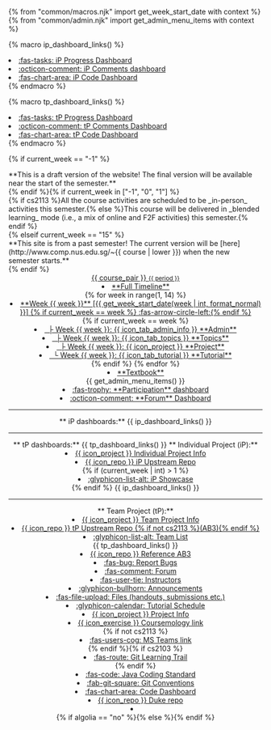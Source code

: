 {% from "common/macros.njk" import get_week_start_date with context %}
{% from "common/admin.njk" import get_admin_menu_items with context %}

{% macro ip_dashboard_links() %}
<li><a href="{{ url_ip_progress_dashboard }}" target="_blank" class="dropdown-item text-success"><md>:fas-tasks: iP Progress Dashboard</md></a></li>
<li><a href="{{ url_course_gihub_io }}/dashboards/contents/ip-comments.html" target="_blank" class="dropdown-item"><md>:octicon-comment: iP Comments dashboard</md></a></li>
<li><a href="{{ url_ip_dashboard }}" target="_blank" class="dropdown-item"><md>:fas-chart-area: iP Code Dashboard</md></a></li>
{% endmacro %}

{% macro tp_dashboard_links() %}
<li><a href="{{url_tp_progress_dashboard}}" target="_blank" class="dropdown-item text-success"><md>:fas-tasks: tP Progress Dashboard</md></a></li>
<li><a href="{{ url_course_gihub_io }}/dashboards/contents/tp-comments.html" target="_blank" class="dropdown-item"><md>:octicon-comment: tP Comments Dashboard</md></a></li>
<li><a href="{{ url_tp_dashboard }}" target="_blank" class="dropdown-item"><md>:fas-chart-area: tP Code Dashboard</md></a></li>
{% endmacro %}

{% if current_week == "-1" %}
<div class="w-100 p-1 bg-warning text-center d-print-none"><md>**This is a draft version of the website! The final version will be available near the start of the semester.**</md></div>
{% endif %}{% if current_week in ["-1", "0", "1"] %}
<div class="w-100 p-1 bg-success text-white text-center d-print-none"><md>{% if cs2113 %}All the course activities are scheduled to be _in-person_ activities this semester.{% else %}This course will be delivered in _blended learning_ mode (i.e., a mix of online and F2F activities) this semester.{% endif %}</md></div>
{% elseif current_week == "15" %}
<div class="w-100 p-1 bg-warning text-center"><md>**This site is from a past semester! The current version will be [here](http://www.comp.nus.edu.sg/~{{ course | lower }}) when the new semester starts.**</md></div>
</div>
{% endif %}
<header sticky>
<navbar placement="top" type="dark">
<a slot="brand" href="{{baseUrl}}/index.html" title="Home" class="navbar-brand"><span class="badge rounded-pill bg-{{ course_color }}">{{ course_pair }} <small>{{ period }}</small></span></a>
  <dropdown header="**Schedule**" class="nav-link">
  <li><a href="{{baseUrl}}/schedule/timeline.html" class="dropdown-item"><md>**Full Timeline**</md></a></li>
{% for week in range(1, 14) %}
<li><a href="{{ baseUrl }}/schedule/week{{ week }}/index.html" class="dropdown-item"> <md>**Week {{ week }}** [{{ get_week_start_date(week | int, format_normal) }}] {% if current_week == week %} :fas-arrow-circle-left:{% endif %}</md></a></li>
{% if current_week == week %}
<li><a href="{{ baseUrl }}/schedule/week{{ week }}/admin.html" class="dropdown-item">&nbsp;&nbsp;├ Week {{ week }}: {{ icon_tab_admin_info }} <md> **Admin**</md></a></li>
<li><a href="{{ baseUrl }}/schedule/week{{ week }}/topics.html" class="dropdown-item">&nbsp;&nbsp;├ Week {{ week }}: {{ icon_tab_topics }} <md> **Topics**</md></a></li>
<li><a href="{{ baseUrl }}/schedule/week{{ week }}/project.html" class="dropdown-item">&nbsp;&nbsp;├ Week {{ week }}: {{ icon_project }} <md> **Project**</md></a></li>
<li><a href="{{ baseUrl }}/schedule/week{{ week }}/tutorial.html" class="dropdown-item">&nbsp;&nbsp;└ Week {{ week }}: {{ icon_tab_tutorial }} <md> **Tutorial**</md></a></li>
{% endif %}
{% endfor %}
  </dropdown>
  <li><a href="{{baseUrl}}/se-book-adapted/index.html" class="nav-link"><md>**Textbook**</md></a></li>
  <dropdown header="**Admin Info**" class="nav-link">
{{ get_admin_menu_items() }}
  </dropdown>
  <dropdown tags="m--cs2103 m--cs2113" header="**Dashboards**" class="nav-link">
  <li><a href="{{ url_participation_dashboard }}" class="dropdown-item text-success" target="_blank"><md>:fas-trophy: **Participation** dashboard</md></a></li>
  <li><a href="{{ url_course_gihub_io }}/dashboards/contents/forum-activities.html" class="dropdown-item" target="_blank"><md>:octicon-comment: **Forum** Dashboard</md></a></li>
  <hr>
  <md>**&nbsp;iP dashboards:**</md>
  {{ ip_dashboard_links() }}
  <hr>
  <md>**&nbsp;tP dashboards:**</md>
  {{ tp_dashboard_links() }}
  </dropdown>
  <dropdown tags="m--cs2103 m--cs2113" header="**Project Links**" class="nav-link">
    <md>**&nbsp;Individual Project (iP):**</md>
    <li><a href="{{baseUrl}}/admin/ip-overview.html" class="dropdown-item"><md>{{ icon_project }} Individual Project Info</md></a></li>
    <li><a href="{{url_course_org}}/{{ ip_repo_name }}" target="_blank" class="dropdown-item"><md>{{ icon_repo }} iP Upstream Repo</md></a></li>{% if (current_week | int) > 1 %}
    <li tags="m--cs2103"><a href="{{baseUrl}}/admin/ip-showcase.html" class="dropdown-item"><md>:glyphicon-list-alt: iP Showcase</md></a></li>{% endif %}
  {{ ip_dashboard_links() }}
  <hr>
    <md>**&nbsp;Team Project (tP):**</md>
    <li><a href="{{baseUrl}}/admin/tp-overview.html" class="dropdown-item"><md>{{ icon_project }} Team Project Info</md></a></li>
    <li tags="m--cs2103 m--cs2113"><a href="{{url_course_org}}/{{ tp_repo_name }}" target="_blank" class="dropdown-item"><md>{{ icon_repo }} tP Upstream Repo {% if not cs2113 %}(AB3){% endif %}</md></a></li>
    <li><a href="{{ url_team_list }}" class="dropdown-item"><md>:glyphicon-list-alt: Team List</md></a></li>
  {{ tp_dashboard_links() }}
  <li tags="m--cs2113"><a href="https://github.com/se-edu/addressbook-level3" target="_blank" class="dropdown-item"><md>{{ icon_repo }} Reference AB3</md></a></li>
  </dropdown>
  <dropdown header="**{{ "Other " if not tic2002 or tee3201 else ""}}Links**" class="nav-link">
    <li tags="m--cs2103 m--cs2113"><a href="{{url_bugs}}" target="_blank" class="dropdown-item"><md>:fas-bug: Report Bugs</md></a></li>
    <li><a href="{{url_forum}}" target="_blank" class="dropdown-item"><md>:fas-comment: Forum</md></a></li>
    <li><a href="{{ baseUrl }}/admin/{{ "index.html#instructors" if tic2002 or tee3201 else "instructors.html" }}" class="dropdown-item"><md>:fas-user-tie: Instructors</md></a></li>
    <li><a href="{{url_announcements}}" target="_blank" class="dropdown-item"><md>:glyphicon-bullhorn: Announcements</md></a></li>
    <li><a href="{{url_files}}" target="_blank" class="dropdown-item"><md>:fas-file-upload: Files (handouts, submissions etc.)</md></a></li>
    <li tags="m--cs2113 m--cs2103"><a href="{{baseUrl}}/admin/tutorials.html" class="dropdown-item"><md>:glyphicon-calendar: Tutorial Schedule</md></a></li>
    <li tags="m--tic2002 m--tee3201"><a href="{{baseUrl}}/admin/index.html#project" class="dropdown-item"><md>{{ icon_project }} Project Info</md></a></li>
    <li tags="m--cs2113 m--tic2002 m--tee3201"><a href="{{url_coursemology_classroom}}" target="_blank" class="dropdown-item"><md>{{ icon_exercise }} Coursemology link</md></a></li>
    {% if not cs2113 %}<li><a href="{{url_ms_teams_class}}" target="_blank" class="dropdown-item"><md>:fas-users-cog: MS Teams link</md></a></li>
    {% endif %}{% if cs2103 %}<li><a href="{{ baseUrl }}/git-trail/index.html" class="dropdown-item"><md>:fas-route: Git Learning Trail</md></a></li>
    {% endif %}<li tags="m--cs2103 m--cs2113 m--tic2002"><a href="{{url_java_coding_standard}}" target="_blank" class="dropdown-item"><md>:fas-code: Java Coding Standard</md></a></li>
    <li tags="m--cs2103 m--cs2113"><a href="{{url_git_conventions}}" target="_blank" class="dropdown-item"><md>:fab-git-square: Git Conventions</md></a></li>
    <li tags="m--tic2002"><a href="{{url_ip_dashboard}}" target="_blank" class="dropdown-item"><md>:fas-chart-area: Code Dashboard</md></a></li>
    <li tags="m--tic2002"><a href="{{url_course_org}}/{{ ip_repo_name }}" target="_blank" class="dropdown-item"><md>{{ icon_repo }} Duke repo</md></a></li>
  </dropdown>
  <li slot="right" class="nav-link">
    <form class="navbar-form">
      {% if algolia == "no" %}<searchbar :data="searchData" placeholder="Search" :on-hit="searchCallback" menu-align-right ></searchbar>{% else %}<searchbar placeholder="Search" algolia menu-align-right></searchbar>{% endif %}
    </form>
  </li>
</navbar>
</header>
